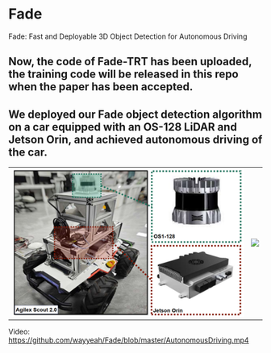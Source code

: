 # Fade
Fade: Fast and Deployable 3D Object Detection for Autonomous Driving
## Now, the code of Fade-TRT has been uploaded, the training code will be released in this repo when the paper has been accepted.
## We deployed our Fade object detection algorithm on a car equipped with an OS-128 LiDAR and Jetson Orin, and achieved autonomous driving of the car.

<table>
  <tr>
    <td align="center">
      <img src="https://github.com/wayyeah/Fade/blob/master/car.png" width="500">
    </td>
    <td align="center">
      <img src="https://github.com/user-attachments/assets/f03e2a0f-12ff-4b82-b4a0-178dd2e6f26c" width="180">
    </td>
    
  </tr>
</table>

Video: https://github.com/wayyeah/Fade/blob/master/AutonomousDriving.mp4

